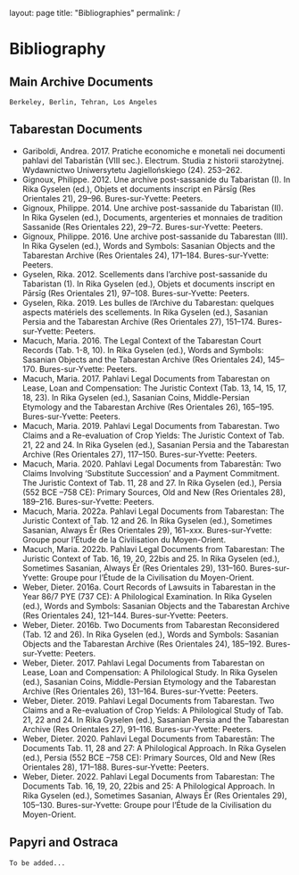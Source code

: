 layout: page
title: "Bibliographies"
permalink: /
# Bibliography

## Main Archive Documents
    Berkeley, Berlin, Tehran, Los Angeles

  
## Tabarestan Documents
* Gariboldi, Andrea. 2017. Pratiche economiche e monetali nei documenti pahlavi del Tabaristān (VIII sec.). Electrum. Studia z historii starożytnej. Wydawnictwo Uniwersytetu Jagiellońskiego (24). 253–262.
* Gignoux, Philippe. 2012. Une archive post-sassanide du Tabaristan (I). In Rika Gyselen (ed.), Objets et documents inscript en Pārsīg (Res Orientales 21), 29–96. Bures-sur-Yvette: Peeters.
* Gignoux, Philippe. 2014. Une archive post-sassanide du Tabaristan (II). In Rika Gyselen (ed.), Documents, argenteries et monnaies de tradition Sassanide (Res Orientales 22), 29–72. Bures-sur-Yvette: Peeters.
* Gignoux, Philippe. 2016. Une archive post-sassanide du Tabarestan (III). In Rika Gyselen (ed.), Words and Symbols: Sasanian Objects and the Tabarestan Archive (Res Orientales 24), 171–184. Bures-sur-Yvette: Peeters.
* Gyselen, Rika. 2012. Scellements dans l’archive post-sassanide du Tabaristan (1). In Rika Gyselen (ed.), Objets et documents inscript en Pārsīg (Res Orientales 21), 97–108. Bures-sur-Yvette: Peeters.
* Gyselen, Rika. 2019. Les bulles de l’Archive du Tabarestan: quelques aspects matériels des scellements. In Rika Gyselen (ed.), Sasanian Persia and the Tabarestan Archive (Res Orientales 27), 151–174. Bures-sur-Yvette: Peeters.
* Macuch, Maria. 2016. The Legal Context of the Tabarestan Court Records (Tab. 1-8, 10). In Rika Gyselen (ed.), Words and Symbols: Sasanian Objects and the Tabarestan Archive (Res Orientales 24), 145–170. Bures-sur-Yvette: Peeters.
* Macuch, Maria. 2017. Pahlavi Legal Documents from Tabarestan on Lease, Loan and Compensation: The Juristic Context (Tab. 13, 14, 15, 17, 18, 23). In Rika Gyselen (ed.), Sasanian Coins, Middle-Persian Etymology and the Tabarestan Archive (Res Orientales 26), 165–195. Bures-sur-Yvette: Peeters.
* Macuch, Maria. 2019. Pahlavi Legal Documents from Tabarestan. Two Claims and a Re-evaluation of Crop Yields: The Juristic Context of Tab. 21, 22 and 24. In Rika Gyselen (ed.), Sasanian Persia and the Tabarestan Archive (Res Orientales 27), 117–150. Bures-sur-Yvette: Peeters.
* Macuch, Maria. 2020. Pahlavi Legal Documents from Tabarestān: Two Claims Involving ‘Substitute Succession’ and a Payment Commitment. The Juristic Context of Tab. 11, 28 and 27. In Rika Gyselen (ed.), Persia (552 BCE –758 CE): Primary Sources, Old and New (Res Orientales 28), 189–216. Bures-sur-Yvette: Peeters.
* Macuch, Maria. 2022a. Pahlavi Legal Documents from Tabarestan: The Juristic Context of Tab. 12 and 26. In Rika Gyselen (ed.), Sometimes Sasanian, Always Ēr (Res Orientales 29), 161–xxx. Bures-sur-Yvette: Groupe pour l’Étude de la Civilisation du Moyen-Orient.
* Macuch, Maria. 2022b. Pahlavi Legal Documents from Tabarestan: The Juristic Context of Tab. 16, 19, 20, 22bis and 25. In Rika Gyselen (ed.), Sometimes Sasanian, Always Ēr (Res Orientales 29), 131–160. Bures-sur-Yvette: Groupe pour l’Étude de la Civilisation du Moyen-Orient.
* Weber, Dieter. 2016a. Court Records of Lawsuits in Tabarestan in the Year 86/7 PYE (737 CE): A Philological Examination. In Rika Gyselen (ed.), Words and Symbols: Sasanian Objects and the Tabarestan Archive (Res Orientales 24), 121–144. Bures-sur-Yvette: Peeters.
* Weber, Dieter. 2016b. Two Documents from Tabarestan Reconsidered (Tab. 12 and 26). In Rika Gyselen (ed.), Words and Symbols: Sasanian Objects and the Tabarestan Archive (Res Orientales 24), 185–192. Bures-sur-Yvette: Peeters.
* Weber, Dieter. 2017. Pahlavi Legal Documents from Tabarestan on Lease, Loan and Compensation: A Philological Study. In Rika Gyselen (ed.), Sasanian Coins, Middle-Persian Etymology and the Tabarestan Archive (Res Orientales 26), 131–164. Bures-sur-Yvette: Peeters.
* Weber, Dieter. 2019. Pahlavi Legal Documents from Tabarestan. Two Claims and a Re-evaluation of Crop Yields: A Philological Study of Tab. 21, 22 and 24. In Rika Gyselen (ed.), Sasanian Persia and the Tabarestan Archive (Res Orientales 27), 91–116. Bures-sur-Yvette: Peeters.
* Weber, Dieter. 2020. Pahlavi Legal Documents from Tabarestān: The Documents Tab. 11, 28 and 27: A Philological Approach. In Rika Gyselen (ed.), Persia (552 BCE –758 CE): Primary Sources, Old and New (Res Orientales 28), 171–188. Bures-sur-Yvette: Peeters.
* Weber, Dieter. 2022. Pahlavi Legal Documents from Tabarestan: The Documents Tab. 16, 19, 20, 22bis and 25: A Philological Approach. In Rika Gyselen (ed.), Sometimes Sasanian, Always Ēr (Res Orientales 29), 105–130. Bures-sur-Yvette: Groupe pour l’Étude de la Civilisation du Moyen-Orient.

## Papyri and Ostraca
    To be added...
